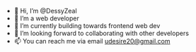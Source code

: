- 👋 Hi, I’m @DessyZeal
- 👀 I’m a web developer
- 🌱 I’m currently building towards frontend web dev
- 💞️ I’m looking forward to collaborating with other developers
- 📫 You can reach me via email udesire20@gmail.com

<!---
DessyZeal/DessyZeal is a ✨ special ✨ repository because its `README.md` (this file) appears on your GitHub profile.
You can click the Preview link to take a look at your changes.
--->
